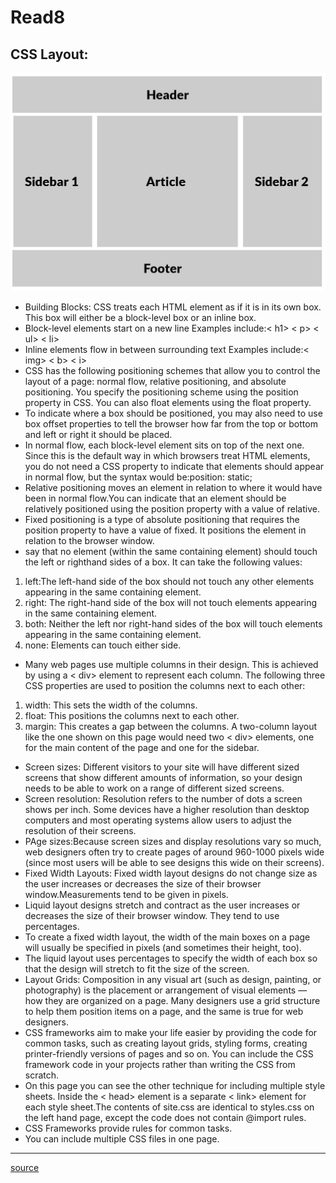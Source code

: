 # Read8
## CSS Layout:
![layout](img/layout.jpg)
- Building Blocks: CSS treats each HTML element as if it is in its own box. This box will either be a block-level box or an inline box.
- Block-level elements start on a new line Examples include:< h1> < p> < ul> < li>
- Inline elements flow in between surrounding text Examples include:< img> < b> < i>
- CSS has the following positioning schemes that allow you to control the layout of a page: normal flow, relative positioning, and absolute positioning. You specify the positioning scheme using the position property in CSS. You can also float elements using the float property.
- To indicate where a box should be positioned, you may also need to use box offset properties to tell the browser how far from the top or bottom and left or right it should be placed.
- In normal flow, each block-level element sits on top of the next one. Since this is the default way in which browsers treat HTML elements, you do not need a CSS property to indicate that elements should appear
in normal flow, but the syntax would be:position: static;
- Relative positioning moves an element in relation to where it would have been in normal flow.You can indicate that an element should be relatively positioned using the position property with a value of relative.
- Fixed positioning is a type of absolute positioning that requires the position property to have a value of fixed. It positions the element in relation to the browser window.
- say that no element (within the same containing element) should touch the left or righthand sides of a box. It can take the following values:
1. left:The left-hand side of the box should not touch any other elements appearing in the same containing element.
2. right: The right-hand side of the box will not touch elements appearing in the same containing element.
3. both: Neither the left nor right-hand sides of the box will touch elements appearing in the same containing element.
4. none: Elements can touch either side.
- Many web pages use multiple columns in their design. This is achieved by using a < div> element to represent each column. The following three CSS properties are used to position the columns next to each other:
1. width: This sets the width of the
columns.
2. float: This positions the columns next
to each other.
3. margin: This creates a gap between the
columns.
A two-column layout like the one shown on this page would need two < div> elements, one for the main content of the page and one for the sidebar.
- Screen sizes: Different visitors to your site will have different sized screens that show different amounts of information, so your design needs to be able to work on a range of different sized screens.
- Screen resolution: Resolution refers to the number of dots a screen shows per inch. Some devices have a higher resolution than desktop computers and most operating systems allow users to adjust the resolution of their screens.
- PAge sizes:Because screen sizes and display resolutions vary so much, web designers often try to create pages of around 960-1000 pixels wide (since most users will be able to see designs this wide on their screens).
- Fixed Width Layouts: Fixed width layout designs do not change size as the user increases or decreases
the size of their browser window.Measurements tend
to be given in pixels.
- Liquid layout designs stretch and contract
as the user increases or decreases the size of their browser window. They tend to use percentages.
- To create a fixed width layout, the width of the main boxes on a page will usually be specified in pixels (and sometimes their height, too).
- The liquid layout uses percentages to specify the width of each box so that the design will stretch to fit the size of the screen.
- Layout Grids: Composition in any visual art (such as design, painting, or photography) is the placement or arrangement of visual elements — how they are organized on a page. Many designers use a grid structure to help them position items on a page, and the same is true for web designers.
- CSS frameworks aim to make your life easier by providing the code for common tasks, such as creating layout grids, styling forms, creating printer-friendly versions of pages and so on. You can include the CSS framework code in your projects rather than writing the CSS from scratch.
- On this page you can see the other technique for including multiple style sheets. Inside the < head> element is a separate < link> element for each style sheet.The contents of site.css are identical to styles.css on the left hand page, except the code does not contain @import rules.
- CSS Frameworks provide rules for common tasks.
- You can include multiple CSS files in one page.
<hr />

[source](https://css-tricks.com/books/)